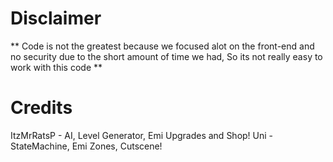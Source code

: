 # Disclaimer
** Code is not the greatest because we focused alot on the front-end and no security due to the short amount of time we had, So its not really easy to work with this code **

# Credits
ItzMrRatsP - AI, Level Generator, Emi Upgrades and Shop!
Uni - StateMachine, Emi Zones, Cutscene!
